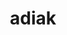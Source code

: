 ---
title: "adiak"
layout: cache
categories: [package, develop-2023-05-21]
meta: {"versions": ["0.2.2"], "compilers": ["gcc@=11.1.0", "gcc@=7.3.1", "gcc@=7.5.0", "oneapi@=2023.0.0"], "oss": ["amzn2", "ubuntu18.04", "ubuntu20.04"], "platforms": ["linux"], "targets": ["aarch64", "neoverse_n1", "ppc64le", "x86_64", "x86_64_v3"], "stacks": ["e4s", "e4s-oneapi", "e4s-power", "radiuss", "radiuss-aws", "radiuss-aws-aarch64", "root"], "num_specs": 7, "num_specs_by_stack": {"root": 7, "radiuss-aws-aarch64": 2, "radiuss-aws": 1, "radiuss": 1, "e4s-power": 1, "e4s-oneapi": 1, "e4s": 1}}
spec_details: [{"hash": "vxnoplwe56bnzsrbgdyorne3kdaia55o", "compiler": "gcc@=7.3.1", "versions": ["0.2.2"], "os": "amzn2", "platform": "linux", "target": "aarch64", "variants": ["build_system=cmake", "build_type=Release", "generator=make", "~ipo", "+mpi", "+shared"], "stacks": ["root", "radiuss-aws-aarch64"], "size": "-", "tarball": "https://binaries.spack.io/develop-2023-05-21/build_cache/linux-amzn2-aarch64/gcc-7.3.1/adiak-0.2.2/linux-amzn2-aarch64-gcc-7.3.1-adiak-0.2.2-vxnoplwe56bnzsrbgdyorne3kdaia55o.spack"}, {"hash": "wzf653xqcgieoooeq3zyez3qagpvbnbn", "compiler": "gcc@=7.3.1", "versions": ["0.2.2"], "os": "amzn2", "platform": "linux", "target": "neoverse_n1", "variants": ["build_system=cmake", "build_type=Release", "generator=make", "~ipo", "+mpi", "+shared"], "stacks": ["root", "radiuss-aws-aarch64"], "size": "-", "tarball": "https://binaries.spack.io/develop-2023-05-21/build_cache/linux-amzn2-neoverse_n1/gcc-7.3.1/adiak-0.2.2/linux-amzn2-neoverse_n1-gcc-7.3.1-adiak-0.2.2-wzf653xqcgieoooeq3zyez3qagpvbnbn.spack"}, {"hash": "7hucpglaccbygx236y4csup2exgxtudz", "compiler": "gcc@=7.3.1", "versions": ["0.2.2"], "os": "amzn2", "platform": "linux", "target": "x86_64_v3", "variants": ["build_system=cmake", "build_type=Release", "generator=make", "~ipo", "+mpi", "+shared"], "stacks": ["radiuss-aws", "root"], "size": "-", "tarball": "https://binaries.spack.io/develop-2023-05-21/build_cache/linux-amzn2-x86_64_v3/gcc-7.3.1/adiak-0.2.2/linux-amzn2-x86_64_v3-gcc-7.3.1-adiak-0.2.2-7hucpglaccbygx236y4csup2exgxtudz.spack"}, {"hash": "wb45h4kqxb3as2x2n44jllc4cnsrcobm", "compiler": "gcc@=7.5.0", "versions": ["0.2.2"], "os": "ubuntu18.04", "platform": "linux", "target": "x86_64_v3", "variants": ["build_system=cmake", "build_type=Release", "generator=make", "~ipo", "+mpi", "+shared"], "stacks": ["radiuss", "root"], "size": "-", "tarball": "https://binaries.spack.io/develop-2023-05-21/build_cache/linux-ubuntu18.04-x86_64_v3/gcc-7.5.0/adiak-0.2.2/linux-ubuntu18.04-x86_64_v3-gcc-7.5.0-adiak-0.2.2-wb45h4kqxb3as2x2n44jllc4cnsrcobm.spack"}, {"hash": "x2uenfsbhkjlgllcszkrvjr7vnluexno", "compiler": "gcc@=11.1.0", "versions": ["0.2.2"], "os": "ubuntu20.04", "platform": "linux", "target": "ppc64le", "variants": ["build_system=cmake", "build_type=Release", "generator=make", "~ipo", "+mpi", "+shared"], "stacks": ["root", "e4s-power"], "size": "-", "tarball": "https://binaries.spack.io/develop-2023-05-21/build_cache/linux-ubuntu20.04-ppc64le/gcc-11.1.0/adiak-0.2.2/linux-ubuntu20.04-ppc64le-gcc-11.1.0-adiak-0.2.2-x2uenfsbhkjlgllcszkrvjr7vnluexno.spack"}, {"hash": "cljro5x3frisly46nut2k7ozzg4aci7m", "compiler": "oneapi@=2023.0.0", "versions": ["0.2.2"], "os": "ubuntu20.04", "platform": "linux", "target": "x86_64", "variants": ["build_system=cmake", "build_type=Release", "generator=make", "~ipo", "+mpi", "+shared"], "stacks": ["e4s-oneapi", "root"], "size": "-", "tarball": "https://binaries.spack.io/develop-2023-05-21/build_cache/linux-ubuntu20.04-x86_64/oneapi-2023.0.0/adiak-0.2.2/linux-ubuntu20.04-x86_64-oneapi-2023.0.0-adiak-0.2.2-cljro5x3frisly46nut2k7ozzg4aci7m.spack"}, {"hash": "hh5dz3kfmleunsyr474wdggklirjbbyc", "compiler": "gcc@=11.1.0", "versions": ["0.2.2"], "os": "ubuntu20.04", "platform": "linux", "target": "x86_64_v3", "variants": ["build_system=cmake", "build_type=Release", "generator=make", "~ipo", "+mpi", "+shared"], "stacks": ["root", "e4s"], "size": "-", "tarball": "https://binaries.spack.io/develop-2023-05-21/build_cache/linux-ubuntu20.04-x86_64_v3/gcc-11.1.0/adiak-0.2.2/linux-ubuntu20.04-x86_64_v3-gcc-11.1.0-adiak-0.2.2-hh5dz3kfmleunsyr474wdggklirjbbyc.spack"}]
---